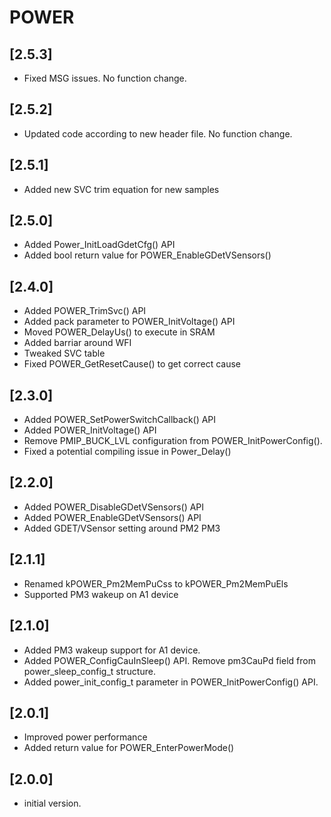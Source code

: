 # POWER

## [2.5.3]

- Fixed MSG issues. No function change. 

## [2.5.2]

- Updated code according to new header file. No function change. 

## [2.5.1]

- Added new SVC trim equation for new samples

## [2.5.0]

- Added Power_InitLoadGdetCfg() API
- Added bool return value for POWER_EnableGDetVSensors()

## [2.4.0]

- Added POWER_TrimSvc() API
- Added pack parameter to POWER_InitVoltage() API
- Moved POWER_DelayUs() to execute in SRAM
- Added barriar around WFI
- Tweaked SVC table
- Fixed POWER_GetResetCause() to get correct cause

## [2.3.0]

- Added POWER_SetPowerSwitchCallback() API
- Added POWER_InitVoltage() API
- Remove PMIP_BUCK_LVL configuration from POWER_InitPowerConfig().
- Fixed a potential compiling issue in Power_Delay()

## [2.2.0]

- Added POWER_DisableGDetVSensors() API
- Added POWER_EnableGDetVSensors() API
- Added GDET/VSensor setting around PM2 PM3

## [2.1.1]

- Renamed kPOWER_Pm2MemPuCss to kPOWER_Pm2MemPuEls
- Supported PM3 wakeup on A1 device

## [2.1.0]

- Added PM3 wakeup support for A1 device.
- Added POWER_ConfigCauInSleep() API. Remove pm3CauPd field from power_sleep_config_t structure.
- Added power_init_config_t parameter in POWER_InitPowerConfig() API.

## [2.0.1]

- Improved power performance
- Added return value for POWER_EnterPowerMode()

## [2.0.0]

- initial version.
